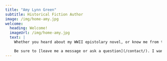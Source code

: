 ```yaml
---
title: "Amy Lynn Green"
subtitle: Historical Fiction Author
image: /img/home-amy.jpg
welcome:
  heading: Welcome!
  imageUrl: /img/home-amy.jpg
  text: |
    Whether you heard about my WWII epistolary novel, or know me from the writing world and are interested in what I’m up to, or just want to follow my publication journey, I’m glad you stopped by.

    Be sure to [leave me a message or ask a question](/contact/). I want this to have a community feel. After all, we readers have to stick together!
---
```


